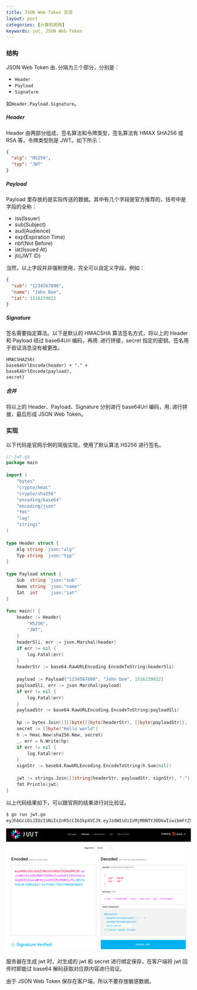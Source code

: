 ```yaml
---
title: JSON Web Token 实现
layout: post
categories: [计算机网络]
keywords: jwt, JSON Web Token
---
```


### 结构

JSON Web Token 由`.`分隔为三个部分，分别是：

*   `Header`
*   `Payload`
*   `Signature`

如`Header.Payload.Signature`。

##### Header

Header 由两部分组成，签名算法和令牌类型，签名算法有 HMAX SHA256 或 RSA 等，令牌类型则是 JWT。如下所示：

```json
{
  "alg": "HS256",
  "typ": "JWT"
}
```

##### Payload

Payload 里存放的是实际传送的数据。其中有几个字段是官方推荐的，括号中是字段的全称：

*   iss(Issuer)
*   sub(Subject)
*   aud(Audience)
*   exp(Expiration Time)
*   nbf(Not Before)
*   iat(Issued At)
*   jti(JWT ID)

当然，以上字段并非强制使用，完全可以自定义字段。例如：

```json
{
  "sub": "1234567890",
  "name": "John Doe",
  "iat": 1516239022
}
```

##### Signature

签名需要指定算法。以下是默认的 HMACSHA 算法签名方式，将以上的 Header 和 Payload 经过 base64Url 编码，再用`.`进行拼接，secret 指定的密钥。签名用于验证消息没有被更改。

```
HMACSHA256(
base64UrlEncode(header) + "." +
base64UrlEncode(payload),
secret)
```

##### 合并

将以上的 Header、Payload、Signature 分别进行 base64Url 编码，用`.`进行拼接，最后形成 JSON Web Token。

### 实现

以下代码是官网示例的简版实现，使用了默认算法 HS256 进行签名。

```go
// jwt.go
package main

import (
	"bytes"
	"crypto/hmac"
	"crypto/sha256"
	"encoding/base64"
	"encoding/json"
	"fmt"
	"log"
	"strings"
)

type Header struct {
	Alg string `json:"alg"`
	Typ string `json:"typ"`
}

type Payload struct {
	Sub  string `json:"sub"`
	Name string `json:"name"`
	Iat  int    `json:"iat"`
}

func main() {
	header := Header{
		"HS256",
		"JWT",
	}
	headerSli, err := json.Marshal(header)
	if err != nil {
		log.Fatal(err)
	}
	headerStr := base64.RawURLEncoding.EncodeToString(headerSli)

	payload := Payload{"1234567890", "John Doe", 1516239022}
	payloadSli, err := json.Marshal(payload)
	if err != nil {
		log.Fatal(err)
	}
	payloadStr := base64.RawURLEncoding.EncodeToString(payloadSli)

	hp := bytes.Join([][]byte{[]byte(headerStr), []byte(payloadStr)}, []byte{'.'})
	secret := []byte("Hello world")
	h := hmac.New(sha256.New, secret)
	_, err = h.Write(hp)
	if err != nil {
		log.Fatal(err)
	}
	signStr := base64.RawURLEncoding.EncodeToString(h.Sum(nil))

	jwt := strings.Join([]string{headerStr, payloadStr, signStr}, ".")
	fmt.Println(jwt)
}
```

以上代码结果如下，可以跟官网的结果进行对比验证。

```bash
$ go run jwt.go
eyJhbGciOiJIUzI1NiIsInR5cCI6IkpXVCJ9.eyJzdWIiOiIxMjM0NTY3ODkwIiwibmFtZSI6IkpvaG4gRG9lIiwiaWF0IjoxNTE2MjM5MDIyfQ.O0t7UHnKu0-Q30CpQa1-Oi9TdUQ-fSktY3M4G6O0mPU
```

![jwt](/assets/images/2021/0827/WX20210827-150452.png)

服务器在生成 jwt 时，对生成的 jwt 和 secret 进行绑定保存，在客户端将 jwt 回传时即能过 base64 解码获取对应原内容进行验证。

由于 JSON Web Token 保存在客户端，所以不要存放敏感数据。